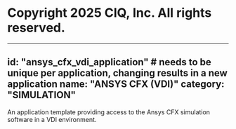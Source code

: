 # Copyright 2025 CIQ, Inc. All rights reserved.
---
id: "ansys_cfx_vdi_application" # needs to be **unique** per application, changing results in a new application
name: "ANSYS CFX (VDI)"
category: "SIMULATION"
---
An application template providing access to the Ansys CFX simulation software in a VDI environment.
